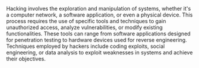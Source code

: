 
Hacking involves the exploration and manipulation of systems, whether it's a computer network, a software application, or even a physical device. This process requires the use of specific tools and techniques to gain unauthorized access, analyze vulnerabilities, or modify existing functionalities. These tools can range from software applications designed for penetration testing to hardware devices used for reverse engineering. Techniques employed by hackers include coding exploits, social engineering, or data analysis to exploit weaknesses in systems and achieve their objectives.

